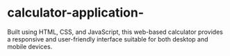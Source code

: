 # calculator-application-
Built using HTML, CSS, and JavaScript, this web-based calculator provides a responsive and user-friendly interface suitable for both desktop and mobile devices.
